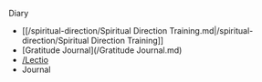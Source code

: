 Diary 
- [[/spiritual-direction/Spiritual Direction Training.md|/spiritual-direction/Spiritual Direction Training]]
- [Gratitude Journal](/Gratitude Journal.md)
- [/Lectio](/Lectio.md)
- Journal

